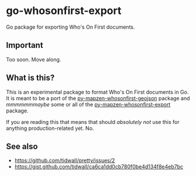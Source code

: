 # go-whosonfirst-export

Go package for exporting Who's On First documents.

## Important

Too soon. Move along.

## What is this?

This is an experimental package to format Who's On First documents in Go. It is meant to be a port of the [py-mapzen-whosonfirst-geojson](https://github.com/whosonfirst/py-mapzen-whosonfirst-geojson) package and _mmmmmmmaybe_ some or all of the [py-mapzen-whosonfirst-export](https://github.com/whosonfirst/py-mapzen-whosonfirst-geojson) package.

If you are reading this that means that should _absolutely not_ use this for anything production-related yet. No.

## See also

* https://github.com/tidwall/pretty/issues/2
* https://gist.github.com/tidwall/ca6ca1dd0cb780f0be4d134f8e4eb7bc
